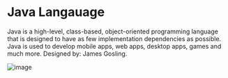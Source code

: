 # Java Langauage
Java is a high-level, class-based, object-oriented programming language that is designed to have as few implementation dependencies as possible.  Java is used to develop mobile apps, web apps, desktop apps, games and much more. Designed by: James Gosling.


![image](https://user-images.githubusercontent.com/56837137/135896603-44543b73-b912-448c-93a8-cea01e80ff66.png)

